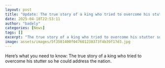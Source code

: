 ```yaml
---
layout: post
title: "Update: The true story of a king who tried to overcome his stutter"
date: 2025-04-18T22:53:11
author: "badely"
categories: [News]
tags: []
excerpt: "The true story of a king who tried to overcome his stutter so he could address the nation."
image: assets/images/5f3581400f047601238373f4b39f17d3.jpg
---
```


Here’s what you need to know: The true story of a king who tried to overcome his stutter so he could address the nation.

